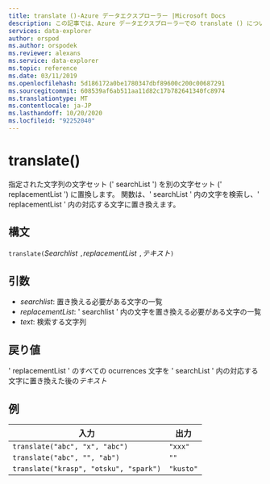 ```yaml
---
title: translate ()-Azure データエクスプローラー |Microsoft Docs
description: この記事では、Azure データエクスプローラーでの translate () について説明します。
services: data-explorer
author: orspod
ms.author: orspodek
ms.reviewer: alexans
ms.service: data-explorer
ms.topic: reference
ms.date: 03/11/2019
ms.openlocfilehash: 5d186172a0be1780347dbf89600c200c00687291
ms.sourcegitcommit: 608539af6ab511aa11d82c17b782641340fc8974
ms.translationtype: MT
ms.contentlocale: ja-JP
ms.lasthandoff: 10/20/2020
ms.locfileid: "92252040"
---
```

# <a name="translate"></a>translate()

指定された文字列の文字セット (' searchList ') を別の文字セット (' replacementList ') に置換します。
関数は、' searchList ' 内の文字を検索し、' replacementList ' 内の対応する文字に置き換えます。

## <a name="syntax"></a>構文

`translate(`*Searchlist* `,`*replacementList* `,`*テキスト*`)`

## <a name="arguments"></a>引数

* *searchlist*: 置き換える必要がある文字の一覧
* *replacementList*: ' searchlist ' 内の文字を置き換える必要がある文字の一覧
* *text*: 検索する文字列

## <a name="returns"></a>戻り値

' replacementList ' のすべての ocurrences 文字を ' searchList ' 内の対応する文字に置き換えた後の*テキスト*

## <a name="examples"></a>例

|入力                                 |出力   |
|--------------------------------------|---------|
|`translate("abc", "x", "abc")`        |`"xxx"`  |
|`translate("abc", "", "ab")`          |`""`     |
|`translate("krasp", "otsku", "spark")`|`"kusto"`|